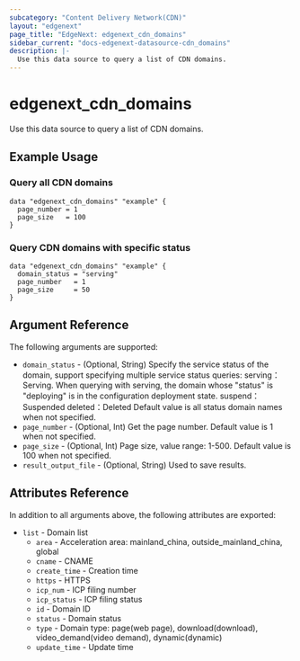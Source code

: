 ```yaml
---
subcategory: "Content Delivery Network(CDN)"
layout: "edgenext"
page_title: "EdgeNext: edgenext_cdn_domains"
sidebar_current: "docs-edgenext-datasource-cdn_domains"
description: |-
  Use this data source to query a list of CDN domains.
---
```


# edgenext_cdn_domains

Use this data source to query a list of CDN domains.

## Example Usage

### Query all CDN domains

```hcl
data "edgenext_cdn_domains" "example" {
  page_number = 1
  page_size   = 100
}
```

### Query CDN domains with specific status

```hcl
data "edgenext_cdn_domains" "example" {
  domain_status = "serving"
  page_number   = 1
  page_size     = 50
}
```

## Argument Reference

The following arguments are supported:

* `domain_status` - (Optional, String) Specify the service status of the domain, support specifying multiple service status queries: 
serving：Serving. When querying with serving, the domain whose "status" is "deploying" is in the configuration deployment state.
suspend：Suspended
deleted：Deleted
Default value is all status domain names when not specified.
* `page_number` - (Optional, Int) Get the page number. 
Default value is 1 when not specified.
* `page_size` - (Optional, Int) Page size, value range: 1-500. 
Default value is 100 when not specified.
* `result_output_file` - (Optional, String) Used to save results.

## Attributes Reference

In addition to all arguments above, the following attributes are exported:

* `list` - Domain list
  * `area` - Acceleration area: mainland_china, outside_mainland_china, global
  * `cname` - CNAME
  * `create_time` - Creation time
  * `https` - HTTPS
  * `icp_num` - ICP filing number
  * `icp_status` - ICP filing status
  * `id` - Domain ID
  * `status` - Domain status
  * `type` - Domain type: page(web page), download(download), video_demand(video demand), dynamic(dynamic)
  * `update_time` - Update time


